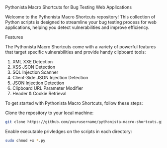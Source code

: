 Pythonista Macro Shortcuts for Bug Testing Web Applications

Welcome to the Pythonista Macro Shortcuts repository! This collection of Python scripts is designed to streamline your bug testing process for web applications, helping you detect vulnerabilities and improve efficiency.

Features

The Pythonista Macro Shortcuts come with a variety of powerful features that target specific vulnerabilities and provide handy clipboard tools:

1. XML XXE Detection
2. XSS JSON Detection
3. SQL Injection Scanner
4. Client-Side JSON Injection Detection
5. JSON Injection Detection
6. Clipboard URL Parameter Modifier
7. Header & Cookie Retrieval

To get started with Pythonista Macro Shortcuts, follow these steps:

Clone the repository to your local machine:

``` bash
git clone https://github.com/yourusername/pythonista-macro-shortcuts.git
```

Enable executable privledges on the scripts in each directory:

``` bash
sudo chmod +x *.py
``` 
